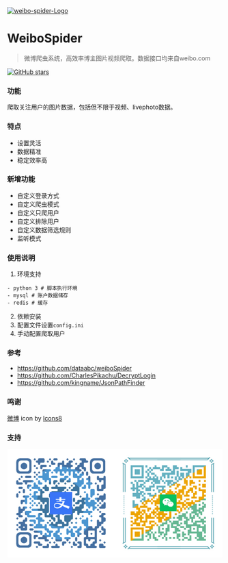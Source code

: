 <a href="https://github.com/jkfaner/WeiboSpider">
 <img alt="weibo-spider-Logo" src="https://github.com/jkfaner/WeiboSpider/blob/master/image/icons8-微博.svg">
</a>

# WeiboSpider

> 微博爬虫系统，高效率博主图片视频爬取。数据接口均来自weibo.com

[![GitHub stars](https://img.shields.io/github/stars/jkfaner/apple-monitor.svg)](https://github.com/jkfaner/apple-monitor)

### 功能

爬取关注用户的图片数据，包括但不限于视频、livephoto数据。

### 特点
- 设置灵活
- 数据精准
- 稳定效率高

### 新增功能
- 自定义登录方式
- 自定义爬虫模式
- 自定义只爬用户
- 自定义排除用户
- 自定义数据筛选规则
- 监听模式

### 使用说明
1. 环境支持
```
- python 3 # 脚本执行环境
- mysql # 账户数据储存
- redis # 缓存
```
2. 依赖安装
3. 配置文件设置`config.ini`
4. 手动配置爬取用户

### 参考
- https://github.com/dataabc/weiboSpider
- https://github.com/CharlesPikachu/DecryptLogin
- https://github.com/kingname/JsonPathFinder
### 鸣谢
<a target="_blank" href="https://icons8.com/icon/20910/微博">微博</a> icon by <a target="_blank" href="https://icons8.com">Icons8</a>
### 支持
<p align="center">
  <a href="https://github.com/jkfaner/apple-monitor/blob/master/image/sponsor.jpg">
   <img alt="apple-monitor" src="https://github.com/jkfaner/apple-monitor/blob/master/image/sponsor.jpg">
  </a>
</p>